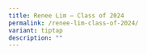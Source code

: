 ```yaml
---
title: Renee Lim – Class of 2024
permalink: /renee-lim-class-of-2024/
variant: tiptap
description: ""
---
```

